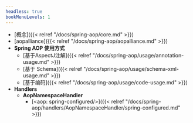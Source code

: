 ```yaml
---
headless: true
bookMenuLevels: 1
---
```



- [概念]({{< relref "/docs/spring-aop/core.md" >}})
- [aopalliance]({{< relref "/docs/spring-aop/aopalliance.md" >}})
- **Spring AOP 使用方式**
  * [基于AspectJ注解]({{< relref "/docs/spring-aop/usage/annotation-usage.md" >}})
  * [基于 Schema]({{< relref "/docs/spring-aop/usage/schema-xml-usage.md" >}})
  * [基于编码]({{< relref "/docs/spring-aop/usage/code-usage.md" >}})
- **Handlers**
  * **AopNamespaceHandler**
    * [&lt;aop: spring-configured/&gt;]({{< relref "/docs/spring-aop/handlers/AopNamespaceHandler/spring-configured.md" >}})
